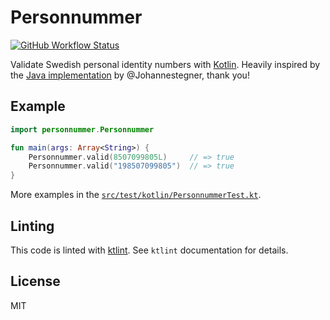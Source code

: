 # Personnummer

[![GitHub Workflow Status](https://img.shields.io/github/workflow/status/personnummer/kotlin/Test)](https://github.com/personnummer/kotlin/actions)

Validate Swedish personal identity numbers with
[Kotlin](https://kotlinlang.org/). Heavily inspired by the [Java
implementation](https://github.com/personnummer/java) by @Johannestegner, thank
you!

## Example

```kotlin
import personnummer.Personnummer

fun main(args: Array<String>) {
    Personnummer.valid(8507099805L)     // => true
    Personnummer.valid("198507099805")  // => true
}
```

More examples in the
[`src/test/kotlin/PersonnummerTest.kt`](src/test/kotlin/PersonnummerTest.kt).

## Linting

This code is linted with [ktlint](https://github.com/shyiko/ktlint). See
`ktlint` documentation for details.

## License

MIT
